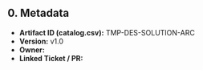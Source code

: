 ## 0. Metadata
- **Artifact ID (catalog.csv):** TMP-DES-SOLUTION-ARC
- **Version:** v1.0
- **Owner:** 
- **Linked Ticket / PR:** 


